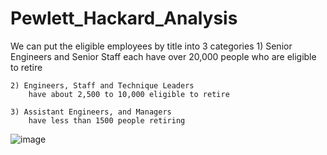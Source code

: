 # Pewlett_Hackard_Analysis












  We can put the eligible employees by title into 3 categories
    1) Senior Engineers and Senior Staff
        each have over 20,000 people who are eligible to retire
        
    2) Engineers, Staff and Technique Leaders 
        have about 2,500 to 10,000 eligible to retire
        
    3) Assistant Engineers, and Managers
        have less than 1500 people retiring
        
 ![image](https://user-images.githubusercontent.com/68198233/152654962-f6bc7e0c-688b-4f69-9692-29337b614c48.png)
